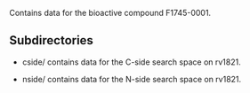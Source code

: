 Contains data for the bioactive compound F1745-0001.

## Subdirectories

- cside/ contains data for the C-side search space on rv1821.

- nside/ contains data for the N-side search space on rv1821.

